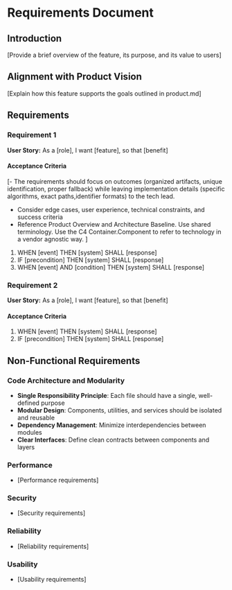 # Requirements Document

## Introduction

[Provide a brief overview of the feature, its purpose, and its value to users]

## Alignment with Product Vision

[Explain how this feature supports the goals outlined in product.md]

## Requirements

### Requirement 1

**User Story:** As a [role], I want [feature], so that [benefit]

#### Acceptance Criteria
[- The requirements should focus on outcomes (organized artifacts, unique identification, proper fallback) while leaving implementation details (specific algorithms, exact paths,identifier formats) to the tech lead.
- Consider edge cases, user experience, technical constraints, and success criteria
- Reference Product Overview and Architecture Baseline. Use shared terminology. Use the C4 Container.Component to refer to technology in a vendor agnostic way.
]

1. WHEN [event] THEN [system] SHALL [response]
2. IF [precondition] THEN [system] SHALL [response]
3. WHEN [event] AND [condition] THEN [system] SHALL [response]

### Requirement 2

**User Story:** As a [role], I want [feature], so that [benefit]

#### Acceptance Criteria

1. WHEN [event] THEN [system] SHALL [response]
2. IF [precondition] THEN [system] SHALL [response]

## Non-Functional Requirements

### Code Architecture and Modularity
- **Single Responsibility Principle**: Each file should have a single, well-defined purpose
- **Modular Design**: Components, utilities, and services should be isolated and reusable
- **Dependency Management**: Minimize interdependencies between modules
- **Clear Interfaces**: Define clean contracts between components and layers

### Performance
- [Performance requirements]

### Security
- [Security requirements]

### Reliability
- [Reliability requirements]

### Usability
- [Usability requirements]
